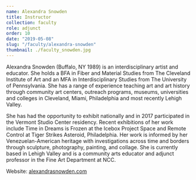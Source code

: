 ```yaml
---
name: Alexandra Snowden
title: Instructor
collection: faculty
role: adjunct
order: 10
date: "2019-05-08"
slug: "/faculty/alexandra-snowden"
thumbnail: ./faculty_snowden.jpg
---
```


Alexandra Snowden (Buffalo, NY 1989) is an interdisciplinary artist and educator. She holds a BFA in Fiber and Material Studies from The Cleveland Institute of Art and an MFA in Interdisciplinary Studies from The University of Pennsylvania. She has a range of experience teaching art and art history through community art centers, outreach programs, museums, universities and colleges in Cleveland, Miami, Philadelphia and most recently Lehigh Valley.

She has had the opportunity to exhibit nationally and in 2017 participated in the Vermont Studio Center residency. Recent exhibitions of her work include Time in Dreams is Frozen at the Icebox Project Space and Remote Control at Tiger Strikes Asteroid, Philadelphia. Her work is informed by her Venezuelan-American heritage with investigations across time and borders through sculpture, photography, painting, and collage. She is currently based in Lehigh Valley and is a community arts educator and adjunct professor in the Fine Art Department at NCC.

Website: <a href="http://www.alexandrasnowden.com">alexandrasnowden.com</a>
